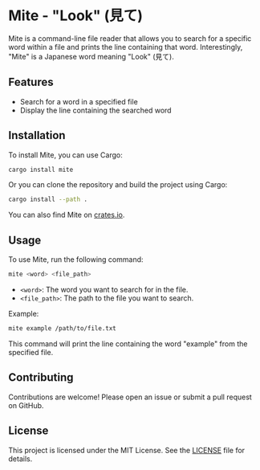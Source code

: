 # Mite - "Look" (見て)

Mite is a command-line file reader that allows you to search for a specific word within a file and prints the line containing that word. Interestingly, "Mite" is a Japanese word meaning "Look" (見て).

## Features

- Search for a word in a specified file
- Display the line containing the searched word

## Installation

To install Mite, you can use Cargo:

```sh
cargo install mite
```

Or you can clone the repository and build the project using Cargo:

```sh
cargo install --path .
```

You can also find Mite on [crates.io](https://crates.io/crates/mite).

## Usage

To use Mite, run the following command:

```sh
mite <word> <file_path>
```

- `<word>`: The word you want to search for in the file.
- `<file_path>`: The path to the file you want to search.

Example:

```sh
mite example /path/to/file.txt
```

This command will print the line containing the word "example" from the specified file.

## Contributing

Contributions are welcome! Please open an issue or submit a pull request on GitHub.

## License

This project is licensed under the MIT License. See the [LICENSE](LICENSE) file for details.
